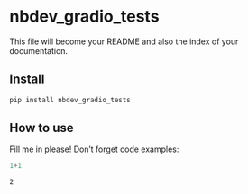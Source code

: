 # nbdev_gradio_tests

<!-- WARNING: THIS FILE WAS AUTOGENERATED! DO NOT EDIT! -->

This file will become your README and also the index of your
documentation.

## Install

``` sh
pip install nbdev_gradio_tests
```

## How to use

Fill me in please! Don’t forget code examples:

``` python
1+1
```

    2
